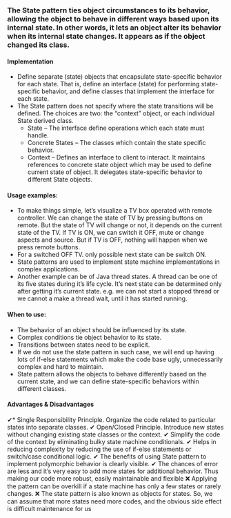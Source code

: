 ### The State pattern ties object circumstances to its behavior, allowing the object to behave in different ways based upon its internal state. In other words, it lets an object alter its behavior when its internal state changes. It appears as if the object changed its class.


#### Implementation
 * Define separate (state) objects that encapsulate state-specific behavior for each state. That is, define an interface (state) for performing state-specific behavior, and define classes that implement the interface for each state.
 * The State pattern does not specify where the state transitions will be defined. The choices are two: the “context” object, or each individual State derived class.
 	* State – The interface define operations which each state must handle.
 	* Concrete States – The classes which contain the state specific behavior.
 	* Context – Defines an interface to client to interact. It maintains references to concrete state object which may be used to define current state of object. It delegates state-specific behavior to different State objects.


#### Usage examples: 
 * To make things simple, let’s visualize a TV box operated with remote controller. We can change the state of TV by pressing buttons on remote. But the state of TV will change or not, it depends on the current state of the TV. If TV is ON, we can switch it OFF, mute or change aspects and source. But if TV is OFF, nothing will happen when we press remote buttons.
 * For a switched OFF TV. only possible next state can be switch ON.
 * State patterns are used to implement state machine implementations in complex applications.
 * Another example can be of Java thread states. A thread can be one of its five states during it’s life cycle. It’s next state can be determined only after getting it’s current state. e.g. we can not start a stopped thread or we cannot a make a thread wait, until it has started running.


#### When to use:
 * The behavior of an object should be influenced by its state.
 * Complex conditions tie object behavior to its state.
 * Transitions between states need to be explicit.
 * If we do not use the state pattern in such case, we will end up having lots of if-else statements which make the code base ugly, unnecessarily complex and hard to maintain. 
 * State pattern allows the objects to behave differently based on the current state, and we can define state-specific behaviors within different classes.


#### Advantages & Disadvantages
 ✔* Single Responsibility Principle. Organize the code related to particular states into separate classes.
 ✔ Open/Closed Principle. Introduce new states without changing existing state classes or the context.
 ✔ Simplify the code of the context by eliminating bulky state machine conditionals.
 ✔ Helps in reducing complexity by reducing the use of if-else statements or switch/case conditional logic.
 ✔ The benefits of using State pattern to implement polymorphic behavior is clearly visible.
 ✔ The chances of error are less and it’s very easy to add more states for additional behavior. Thus making our code more robust, easily maintainable and flexible
 ❌ Applying the pattern can be overkill if a state machine has only a few states or rarely changes.
 ❌ The state pattern is also known as objects for states. So, we can assume that more states need more codes, and the obvious side effect is difficult maintenance for us
